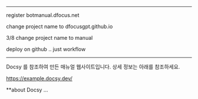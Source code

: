 
------------------------------------------

register botmanual.dfocus.net 

change project name to dfocusgpt.github.io

3/8 change project name to manual

deploy on github .. just workflow 

---------------------------------------------
Docsy 를 참조하여 만든 매뉴얼 웹사이트입니다. 상세 정보는 아래를 참조하세요.

https://example.docsy.dev/


**about Docsy ...

[alternate dashboard]: https://app.netlify.com/sites/goldydocs/deploys
[deploys]: https://app.netlify.com/sites/docsy-example/deploys
[Docsy user guide]: https://docsy.dev/docs
[Docsy]: https://github.com/google/docsy
[example.docsy.dev]: https://example.docsy.dev
[Hugo theme module]: https://gohugo.io/hugo-modules/use-modules/#use-a-module-for-a-theme
[Netlify]: https://netlify.com
[Docker Compose documentation]: https://docs.docker.com/compose/gettingstarted/

